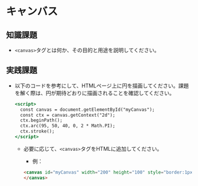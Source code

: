 # キャンバス

## 知識課題

- `<canvas>`タグとは何か、その目的と用途を説明してください。

## 実践課題

- 以下のコードを参考にして、HTMLページ上に円を描画してください。課題を解く際は、円が期待どおりに描画されることを確認してください。

  ```jsx
  <script>
    const canvas = document.getElementById("myCanvas");
    const ctx = canvas.getContext("2d");
    ctx.beginPath();
    ctx.arc(95, 50, 40, 0, 2 * Math.PI);
    ctx.stroke();
  </script>
  ```

  - 必要に応じて、`<canvas>`タグをHTMLに追加してください。
    - 例：
  
    ```html
    <canvas id="myCanvas" width="200" height="100" style="border:1px solid #000000;">
    </canvas>
    ```

